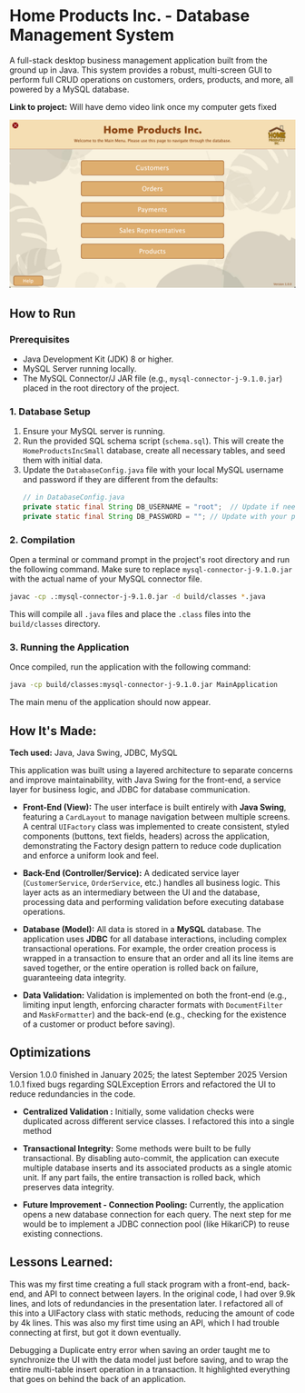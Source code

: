 # Home Products Inc. - Database Management System

A full-stack desktop business management application built from the ground up in Java. This system provides a robust, multi-screen GUI to perform full CRUD operations on customers, orders, products, and more, all powered by a MySQL database.

**Link to project:** Will have demo video link once my computer gets fixed

![A screenshot of the Home Products Inc. application main menu](main_menu_screenshot.png)

## How to Run

### Prerequisites
*   Java Development Kit (JDK) 8 or higher.
*   MySQL Server running locally.
*   The MySQL Connector/J JAR file (e.g., `mysql-connector-j-9.1.0.jar`) placed in the root directory of the project.

### 1. Database Setup
1.  Ensure your MySQL server is running.
2.  Run the provided SQL schema script (`schema.sql`). This will create the `HomeProductsIncSmall` database, create all necessary tables, and seed them with initial data.
3.  Update the `DatabaseConfig.java` file with your local MySQL username and password if they are different from the defaults:
    ```java
    // in DatabaseConfig.java
    private static final String DB_USERNAME = "root";  // Update if needed
    private static final String DB_PASSWORD = ""; // Update with your password
    ```

### 2. Compilation
Open a terminal or command prompt in the project's root directory and run the following command. Make sure to replace `mysql-connector-j-9.1.0.jar` with the actual name of your MySQL connector file.

```bash
javac -cp .:mysql-connector-j-9.1.0.jar -d build/classes *.java
```
This will compile all `.java` files and place the `.class` files into the `build/classes` directory.

### 3. Running the Application
Once compiled, run the application with the following command:

```bash
java -cp build/classes:mysql-connector-j-9.1.0.jar MainApplication
```
The main menu of the application should now appear.

## How It's Made:

**Tech used:** Java, Java Swing, JDBC, MySQL

This application was built using a layered architecture to separate concerns and improve maintainability, with Java Swing for the front-end, a service layer for business logic, and JDBC for database communication.

*   **Front-End (View):** The user interface is built entirely with **Java Swing**, featuring a `CardLayout` to manage navigation between multiple screens. A central `UIFactory` class was implemented to create consistent, styled components (buttons, text fields, headers) across the application, demonstrating the Factory design pattern to reduce code duplication and enforce a uniform look and feel.

*   **Back-End (Controller/Service):** A dedicated service layer (`CustomerService`, `OrderService`, etc.) handles all business logic. This layer acts as an intermediary between the UI and the database, processing data and performing validation before executing database operations.

*   **Database (Model):** All data is stored in a **MySQL** database. The application uses **JDBC** for all database interactions, including complex transactional operations. For example, the order creation process is wrapped in a transaction to ensure that an order and all its line items are saved together, or the entire operation is rolled back on failure, guaranteeing data integrity.

*   **Data Validation:** Validation is implemented on both the front-end (e.g., limiting input length, enforcing character formats with `DocumentFilter` and `MaskFormatter`) and the back-end (e.g., checking for the existence of a customer or product before saving).

## Optimizations

Version 1.0.0 finished in January 2025; the latest September 2025 Version 1.0.1 fixed bugs regarding SQLException Errors and refactored the UI to reduce redundancies in the code.

*   **Centralized Validation :** Initially, some validation checks were duplicated across different service classes. I refactored this into a single method

*   **Transactional Integrity:** Some methods were built to be fully transactional. By disabling auto-commit, the application can execute multiple database inserts and its associated products as a single atomic unit. If any part fails, the entire transaction is rolled back, which preserves data integrity.

*   **Future Improvement - Connection Pooling:** Currently, the application opens a new database connection for each query. The next step for me would be to implement a JDBC connection pool (like HikariCP) to reuse existing connections.

## Lessons Learned:

This was my first time creating a full stack program with a front-end, back-end, and API to connect between layers. In the original code, I had over 9.9k lines, and lots of redundancies in the presentation later. I refactored all of this into a UIFactory class with static methods, reducing the amount of code by 4k lines. This was also my first time using an API, which I had trouble connecting at first, but got it down eventually.

Debugging a Duplicate entry error when saving an order taught me to synchronize the UI with the data model just before saving, and to wrap the entire multi-table insert operation in a transaction. It highlighted everything that goes on behind the back of an application.
